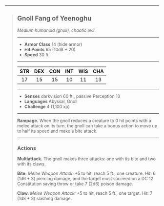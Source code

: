 ***
> ## Gnoll Fang of Yeenoghu
> *Medium humanoid (gnoll), chaotic evil*
> 
> ***
> 
> - **Armor Class** 14 (hide armor)
> - **Hit Points** 65 (10d8 + 20)
> - **Speed** 30 ft.
> 
> ***
> 
> |STR|DEX|CON|INT|WIS|CHA|
> |:---:|:---:|:---:|:---:|:---:|:---:|
> |17|15|15|10|11|13|
> 
> ***
> 
> - **Senses** darkvision 60 ft., passive Perception 10
> - **Languages** Abyssal, Gnoll
> - **Challenge** 4 (1,100 xp)
> 
> ***
> 
> **Rampage.** When the gnoll reduces a creature to 0 hit points with a melee attack on its turn, the gnoll can take a bonus action to move up to half its speed and make a bite attack.
> 
> ***
> 
> ### Actions
> **Multiattack.** The gnoll makes three attacks: one with its bite and two with its claws.
> 
> **Bite.** *Melee Weapon Attack:* +5 to hit, reach 5 ft., one creature. *Hit:* 6 (1d6 + 3) piercing damage, and the target must succeed on a DC 12 Constitution saving throw or take 7 (2d6) poison damage.
> 
> **Claw.** *Melee Weapon Attack:* +5 to hit, reach 5 ft., one target. *Hit:* 7 (1d8 + 3) slashing damage.